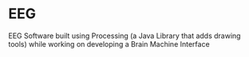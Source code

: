 # EEG
EEG Software built using Processing (a Java Library that adds drawing tools) while working on developing a Brain Machine Interface
